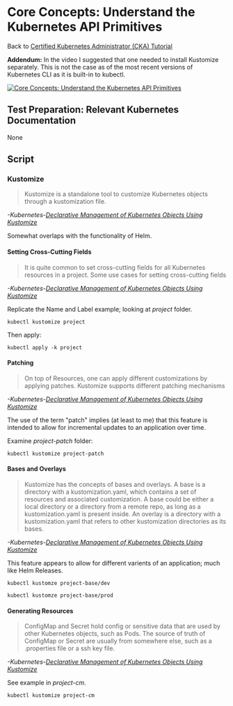 # Core Concepts: Understand the Kubernetes API Primitives

Back to [Certified Kubernetes Administrator (CKA) Tutorial](https://github.com/larkintuckerllc/k8s-cka-tutorial)

**Addendum:** In the video I suggested that one needed to install Kustomize separately.  This is not the case as of the most recent versions of Kubernetes CLI as it is built-in to kubectl.

[![Core Concepts: Understand the Kubernetes API Primitives](http://img.youtube.com/vi/jBS6iq08Qx8/0.jpg)](https://youtu.be/jBS6iq08Qx8)

## Test Preparation: Relevant Kubernetes Documentation

None

## Script

### Kustomize

> Kustomize is a standalone tool to customize Kubernetes objects through a kustomization file.

*-Kubernetes-[Declarative Management of Kubernetes Objects Using Kustomize](https://kubernetes.io/docs/tasks/manage-kubernetes-objects/kustomization/)*

Somewhat overlaps with the functionality of Helm.

#### Setting Cross-Cutting Fields

> It is quite common to set cross-cutting fields for all Kubernetes resources in a project. Some use cases for setting cross-cutting fields

*-Kubernetes-[Declarative Management of Kubernetes Objects Using Kustomize](https://kubernetes.io/docs/tasks/manage-kubernetes-objects/kustomization/)*

Replicate the Name and Label example; looking at *project* folder.

```plaintext
kubectl kustomize project
```

Then apply:

```plaintext
kubectl apply -k project
```

#### Patching

> On top of Resources, one can apply different customizations by applying patches. Kustomize supports different patching mechanisms

*-Kubernetes-[Declarative Management of Kubernetes Objects Using Kustomize](https://kubernetes.io/docs/tasks/manage-kubernetes-objects/kustomization/)*

The use of the term "patch" implies (at least to me) that this feature is intended to allow for incremental updates to an application over time.

Examine *project-patch* folder:

```plaintext
kubectl kustomize project-patch
```

#### Bases and Overlays

> Kustomize has the concepts of bases and overlays. A base is a directory with a kustomization.yaml, which contains a set of resources and associated customization. A base could be either a local directory or a directory from a remote repo, as long as a kustomization.yaml is present inside. An overlay is a directory with a kustomization.yaml that refers to other kustomization directories as its bases.

*-Kubernetes-[Declarative Management of Kubernetes Objects Using Kustomize](https://kubernetes.io/docs/tasks/manage-kubernetes-objects/kustomization/)*

This feature appears to allow for different varients of an application; much like Helm Releases.

```plaintext
kubectl kustomze project-base/dev
```

```plaintext
kubectl kustomze project-base/prod
```

#### Generating Resources

> ConfigMap and Secret hold config or sensitive data that are used by other Kubernetes objects, such as Pods. The source of truth of ConfigMap or Secret are usually from somewhere else, such as a .properties file or a ssh key file. 


*-Kubernetes-[Declarative Management of Kubernetes Objects Using Kustomize](https://kubernetes.io/docs/tasks/manage-kubernetes-objects/kustomization/)*

See example in *project-cm*.

```plaintext
kubectl kustomize project-cm
```

